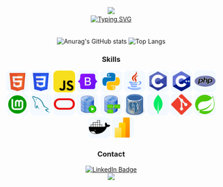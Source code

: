 <div align="center">
  <img src="https://capsule-render.vercel.app/api?type=waving&color=00CD0BFF&height=120&section=header">
</div>

<div align="center">
  <a href="https://git.io/typing-svg"><img src="https://readme-typing-svg.demolab.com?font=Fira+Code&weight=100&size=20&pause=1000&color=00CD0B&background=005F7100&center=true&vCenter=true&width=610&lines=Hello!+My+name+is+F%C3%A1bio+Casagrande+;I'm+a+Brazilian+Developer+Student.;Be+Welcome!+%3AD" alt="Typing SVG" /></a>
</div>
</br></br>
<div align="center">
  <img width="44%" src="https://github-readme-stats.vercel.app/api?username=fabi0casa&show_icons=true&theme=transparent&hide_border=true&title_color=55DF03&text_color=0f810f&icon_color=BA67EB" alt="Anurag's GitHub stats" max-width: 300px; height: 250px"/>
  <img width="30%" src="https://github-readme-stats.vercel.app/api/top-langs/?username=fabi0casa&layout=donut&theme=transparent&hide_border=true&title_color=55DF03&text_color=17C617&icon_color=71C771" alt="Top Langs" max-width: 300px; height: 250px "/>
</div>


<div align="center">
  <h3><strong>Skills</strong></h3>
</div>


<div align="center">
  <img src ="https://github.com/fabi0casa/fabi0casa/blob/main/icons/html.png" style="height: 50px">
  <img src ="https://github.com/fabi0casa/fabi0casa/blob/main/icons/css.png" style="height: 50px">
  <img src ="https://github.com/fabi0casa/fabi0casa/blob/main/icons/js.png" style="height: 50px">
  <img src ="https://github.com/fabi0casa/fabi0casa/blob/main/icons/bootstrap.png" style="height: 50px">
  <img src ="https://github.com/fabi0casa/fabi0casa/blob/main/icons/python.png" style="height: 50px">
  <img src ="https://github.com/fabi0casa/fabi0casa/blob/main/icons/java.png" style="height: 50px">
  <img src ="https://github.com/fabi0casa/fabi0casa/blob/main/icons/c.png" style="height: 50px">
  <img src ="https://github.com/fabi0casa/fabi0casa/blob/main/icons/cpp.png" style="height: 50px">
  <img src ="https://github.com/fabi0casa/fabi0casa/blob/main/icons/php.png" style="height: 50px">
  </br>
  <img src ="https://github.com/fabi0casa/fabi0casa/blob/main/icons/mint.png" style="height: 50px">
  <img src ="https://github.com/fabi0casa/fabi0casa/blob/main/icons/mysql.png" style="height: 50px">
  <img src ="https://github.com/fabi0casa/fabi0casa/blob/main/icons/oracle2.png" style="height: 50px">
  <img src ="https://github.com/fabi0casa/fabi0casa/blob/main/icons/oracle.png" style="height: 50px">
  <img src ="https://github.com/fabi0casa/fabi0casa/blob/main/icons/datam.png" style="height: 50px">
  <img src ="https://github.com/fabi0casa/fabi0casa/blob/main/icons/postgre.png" style="height: 50px">
  <img src ="https://github.com/fabi0casa/fabi0casa/blob/main/icons/mongo.png" style="height: 50px">
  <img src ="https://github.com/fabi0casa/fabi0casa/blob/main/icons/git.png" style="height: 50px">
  <img src ="https://github.com/fabi0casa/fabi0casa/blob/main/icons/spring.png" style="height: 50px">
  <img src ="https://github.com/fabi0casa/fabi0casa/blob/main/icons/docker.png" style="height: 50px">
  <img src ="https://github.com/fabi0casa/fabi0casa/blob/main/icons/pbi.png" style="height: 50px">
  
  <!-- tentativas anteriores de tentar deixar as logos de alguns caras mais bonitenhos :)
  <img src ="https://user-images.githubusercontent.com/25181517/192108891-d86b6220-e232-423a-bf5f-90903e6887c3.png" style="height: 50px">
  <img src ="https://github.com/user-attachments/assets/7f2fad34-9063-4da6-86c5-76731db508f3" style="height: 50px">
  <img src ="https://github.com/user-attachments/assets/a1172b21-e2df-4978-bb1e-ffd0d6fe7ebc" style="height: 50px">
  <img src ="https://github.com/user-attachments/assets/5358822c-2ade-4a5c-9a6f-bcbf5939b620" style="height: 60px">
  <img src ="https://github.com/user-attachments/assets/d7939a26-7ba0-436c-8b87-9afa8f23eaae" style="height: 60px"> 
  <img src ="https://github.com/user-attachments/assets/3b595839-6835-43aa-9a25-d11c0da6e48a" style="height: 60px">
  <img src ="https://github.com/user-attachments/assets/ea6e2e6f-f815-4963-8918-e28bf436b5fe" style="height: 60px"> 
  <img src ="https://github.com/user-attachments/assets/d186ede7-8104-437b-8d3e-da1cb81d26ce" style="height: 60px">
  <img src ="https://github.com/user-attachments/assets/5f12e0cb-838d-4381-bbbf-a3cfd596e021" style="height: 60px">
  <img src ="https://upload.wikimedia.org/wikipedia/commons/thumb/c/cf/Eclipse-SVG.svg/1024px-Eclipse-SVG.svg.png" style="height: 60px">
  <img src ="https://github.com/user-attachments/assets/6fc34a90-c4aa-4b9f-acd9-123f35f92b6a" style="height: 60px">
  <img src ="https://media.licdn.com/dms/image/v2/C5112AQExUeu0Uwrxdg/article-cover_image-shrink_720_1280/article-cover_image-shrink_720_1280/0/1555853756108?e=2147483647&v=beta&t=N96fwDtStzXrEpQh9sTr9VUOmtLYGL3jNvK0QvobxuU" style="height: 60px">
  -->

  <!-- versão antiga:

  <img src ="https://upload.wikimedia.org/wikipedia/commons/thumb/3/38/HTML5_Badge.svg/2048px-HTML5_Badge.svg.png" style="height: 50px">
  <img src ="https://upload.wikimedia.org/wikipedia/commons/thumb/6/62/CSS3_logo.svg/2048px-CSS3_logo.svg.png" style="height: 50px">
  <img src ="https://user-images.githubusercontent.com/25181517/117447155-6a868a00-af3d-11eb-9cfe-245df15c9f3f.png" style="height: 50px">
  <img src ="https://user-images.githubusercontent.com/25181517/183898054-b3d693d4-dafb-4808-a509-bab54cf5de34.png" style="height: 50px">
  <img src ="https://github.com/user-attachments/assets/06851a6c-5780-4b9c-b89d-af3b4e605636" style="height: 50px">
  <img src ="https://cdn-icons-png.flaticon.com/512/226/226777.png" style="height: 50px">
  <img src ="https://github.com/user-attachments/assets/6a3c4ab9-8bfe-42d1-bc5d-5fe770e11f51" style="height: 50px">
  <img src ="https://upload.wikimedia.org/wikipedia/commons/thumb/2/27/PHP-logo.svg/711px-PHP-logo.svg.png" style="height: 50px">
  <img src ="https://raw.githubusercontent.com/isocpp/logos/master/cpp_logo.png" style="height: 50px">
  </br>
  <img src ="https://github.com/user-attachments/assets/8e96cc9f-edc3-4c36-bd9a-ec1d918e8a45" style="height: 50px">
  <img src ="https://cdn-icons-png.flaticon.com/512/5968/5968313.png" style="height: 50px">
  <img src ="https://github.com/user-attachments/assets/6a46647d-46c6-4872-9454-0580d2a3afb3" style="height: 50px">
  <img src ="https://github.com/user-attachments/assets/d784bf28-fa9a-48ef-99a9-8e886ebf7e78" style="height: 50px">
  <img src ="https://github.com/user-attachments/assets/453eda7c-ffbb-4c5b-8742-16f0567b61b5" style="height: 50px">
  <img src ="https://github.com/user-attachments/assets/b3f65b7b-6593-4e4e-91d6-7250185fa3a0" style="height: 50px">
  <img src ="https://github.com/user-attachments/assets/d2554c84-b866-42e1-b96c-3267fbc47518" style="height: 50px">
  <img src ="https://github.com/user-attachments/assets/5a5a63ed-445c-4dd8-aa3d-1d7510557367" style="height: 50px">
  <img src ="https://github.com/user-attachments/assets/a3824574-ea9e-42bd-8d08-37144468a14e" style="height: 50px">
  <img src ="https://www.northware.mx/wp-content/uploads/2022/09/northware-microsoft-power-bi-logo.png" style="height: 50px">
  -->
</div>

<div align="center">
  <h3><strong>Contact</strong></h3>
</div>

<div id="badges" align="center">
  <a href="https://www.linkedin.com/in/fabio-casagrande">
    <img src="https://img.shields.io/badge/LinkedIn-0749FF?style=for-the-badge&logo=linkedin&logoColor=white" style="height: 35px" alt="LinkedIn Badge"/>
  </a> <!--
  <a href="mailto:fabiocasagrande999@gmail.com">
    <img src="https://img.shields.io/badge/Gmail-darkred?style=for-the-badge&logo=gmail&logoColor=white" style="height: 35px" alt="Gmail Badge"/>
  </a> -->
</div>


<div align="center">
  <img src ="https://capsule-render.vercel.app/api?type=waving&color=00CD0BFF&height=120&section=footer">
</div>
